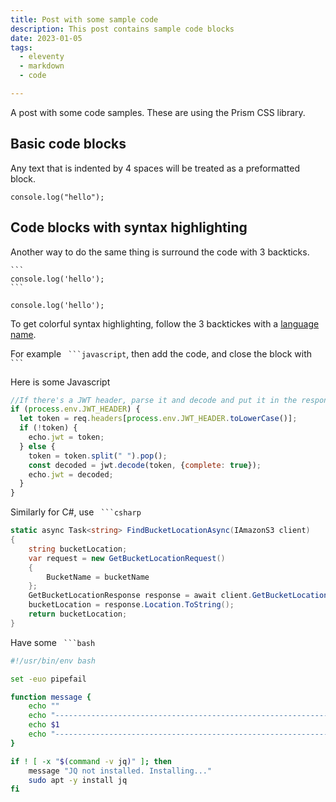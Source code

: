 ```yaml
---
title: Post with some sample code
description: This post contains sample code blocks
date: 2023-01-05
tags:
  - eleventy
  - markdown
  - code

---
```


A post with some code samples. These are using the Prism CSS library.


## Basic code blocks

Any text that is indented by 4 spaces will be treated as a preformatted block.

    console.log("hello");

## Code blocks with syntax highlighting

Another way to do the same thing is surround the code with 3 backticks. 


` ``` `  
`console.log('hello');  `  
` ``` `

```  
console.log('hello');
```

To get colorful syntax highlighting, follow the 3 backtickes with a [language name](https://prismjs.com/#languages-list).  

For example ` ```javascript`, then add the code, and close the block with ` ``` `

Here is some Javascript

```javascript
//If there's a JWT header, parse it and decode and put it in the response
if (process.env.JWT_HEADER) {
  let token = req.headers[process.env.JWT_HEADER.toLowerCase()];
  if (!token) {
    echo.jwt = token;
  } else {
    token = token.split(" ").pop();
    const decoded = jwt.decode(token, {complete: true});
    echo.jwt = decoded;
  }
}

```

Similarly for C#, use ` ```csharp`

```csharp
static async Task<string> FindBucketLocationAsync(IAmazonS3 client)
{
    string bucketLocation;
    var request = new GetBucketLocationRequest()
    {
        BucketName = bucketName
    };
    GetBucketLocationResponse response = await client.GetBucketLocationAsync(request);
    bucketLocation = response.Location.ToString();
    return bucketLocation;
}
```


Have some  ` ```bash`

```bash
#!/usr/bin/env bash

set -euo pipefail

function message {
    echo ""
    echo "---------------------------------------------------------------"
    echo $1
    echo "---------------------------------------------------------------"
}

if ! [ -x "$(command -v jq)" ]; then
    message "JQ not installed. Installing..."
    sudo apt -y install jq
fi
```


